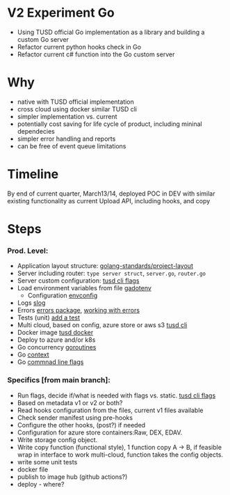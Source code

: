 # V2 Experiment Go

- Using TUSD official Go implementation as a library and building a custom Go server
- Refactor current python hooks check in Go
- Refactor current c# function into the Go custom server



# Why

- native with TUSD official implementation
- cross cloud using docker similar TUSD cli
- simpler implementation vs. current 
- potentially cost saving for life cycle of product, including mininal dependecies
- simpler error handling and reports
- can be free of event queue limitations


# Timeline
By end of current quarter, March13/14, deployed POC in DEV with similar existing functionality as current Upload API, including hooks, and copy

# Steps 

### Prod. Level:
- Application layout structure: [golang-standards/project-layout](https://github.com/golang-standards/project-layout)
- Server including router: `type server struct`, `server.go`, `router.go` 
- Server custom configuration: [tusd cli flags](https://github.com/tus/tusd/blob/main/cmd/tusd/cli/serve.go)
- Load environment variables from file [gadotenv](https://github.com/joho/godotenv)
  - Configuration [envconfig](https://github.com/sethvargo/go-envconfig)
- Logs [slog](https://go.dev/blog/slog)
- Errors [errors package](https://pkg.go.dev/errors), [working with errors](https://go.dev/blog/go1.13-errors)
- Tests (unit) [add a test](https://go.dev/doc/tutorial/add-a-test)
- Multi cloud, based on config, azure store or aws s3 [tusd cli](https://github.com/tus/tusd/tree/main/cmd/tusd/cli)
- Docker image [tusd docker](https://github.com/tus/tusd/blob/main/Dockerfile)
- Deploy to azure and/or k8s
- Go concurrency [goroutines](https://go.dev/tour/concurrency/1)
- Go [context](https://pkg.go.dev/context)
- Go [commnad line flags](https://pkg.go.dev/flag)

### Specifics [from main branch]:
- Run flags, decide if/what is needed with flags vs. static. [tusd cli flags](https://github.com/tus/tusd/blob/main/cmd/tusd/cli/serve.go)
- Based on metadata v1 or v2 or both?
- Read hooks configuration from the files, current v1 files available
- Check sender manifest using pre-hooks
- Configure the other hooks, (post?) if needed
- Configuration for azure store containers:Raw, DEX, EDAV.
- Write storage config object.
- Write copy function (functional style), 1 function copy A -> B, if feasible wrap in interface to work multi-cloud, function takes the config objects.
- write some unit tests
- docker file
- publish to image hub (github actions?)
- deploy - where?